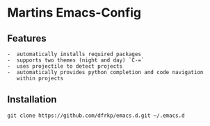 # Martins Emacs-Config

## Features

	-  automatically installs required packages
	-  supports two themes (night and day) `C-=`
	-  uses projectile to detect projects
	-  automatically provides python completion and code navigation
       within projects

## Installation

``` shell
git clone https://github.com/dfrkp/emacs.d.git ~/.emacs.d
```
